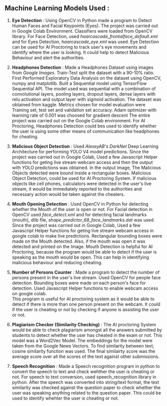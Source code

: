 ## Machine Learning Models Used : 

1. **Eye Detection** :  Using OpenCV in Python made a program to Detect Human Faces and Facial Keypoints (Eyes). The project was carried out in Google Colab Environment.                                 Classifiers were loaded from OpenCV library.
                        For Face Detection, used *haarcascade_frontalface_default.xml* and for Eyes Detection, *haarcascade_eye.xml* was used. Eye Detection can be used for AI                           Proctoring to track user's eye movements and identify where the user is looking. It could help to detect Malicious Behaviour and alert the authorities.


2. **Headphones Detection** : Made a Headphones Dataset using images from *Google Images*. Train-Test split the dataset with a 90-10% ratio. First Performed Exploratory Data                                   Analysis on the dataset using OpenCV, numpy and matplotlib.
                              Built a Sequential model using TensorFlow Sequential API. The model used was sequential with a combination of convolutional layers, pooling layers,                               dropout layers, dense layers with relu activation and output layer with sigmoid activation. 
                              The dataset was obtained from kaggle. Metrics chosen for model evaluation were Training set, test set and validation  set accuracy. Adam optimizer                               with learning rate of 0.001 was choosed for gradient descent
                              The entire project was carried out on the Google Colab environment.
                              For AI Proctoring, Headphones Detection could bes used to identify whether the user is using some other means of communication like headphones for                               cheating.
                              
3. **Malicious Object Detection** : Used *AlexeyAB's DarkNet* Deep Learning Architecture for performing YOLO V4 model predictions. Since the project was carried out in Google                                       Colab, Used a few Javascript Helper functions for geting live stream webcam access and then the output with YOLO predictions was obtained.
                                    In the output image, The Malicious Objects detected were bound inside a rectangular boxes.
                                    Malicious Object Detection, could be used for AI Proctoring System. If malicious objects like cell phones, calculators were detected in the                                       user's live stream, it would be immediately reported to the authorities and necessary action would be taken against the cheaters.
                                    
4. **Mouth Opening Detection** : Used OpenCV in Python for detecting whether the Mouth of the user is open or not. For Facial detection in OpenCV used *face_detect.xml* and for                                  detecting facial landmarks (mouth), dlib file, *shape_predictor_68_face_landmarks.dat* was used. Since the project was carried out in Google                                      Colab, Used a few Javascript Helper functions for geting live stream webcam access in google colab to make live predictions. 
                                 Rectangular bounding boxes were made on the Mouth detected. Also, if the mouth was open it was detected and printed on the Image.
                                 Mouth Detection is helpful for AI Proctoring, because the program would be able to detect if the user is speaking as the mouth would be open.
                                 This can help in identifying malicious behaviour and reducing cheating.
                                                                  
5. **Number of Persons Counter** : Made a program to detect the number of persons present in the user's live stream. Used OpenCV for people face detection. Bounding boxes were                                      made on each person's face for detection. Used Javascript Helper functions to enable webcam access on google colab.               
                                   This program is useful for AI proctoring system as it would be able to detect if there is more than one person present on the webcam. It could
                                   if the user is cheating or not by checking if anyone is assisting the user or not.

6. **Plagiarism Checker (Similarity Checking)** : The AI proctoring System would be able to check plagiarism amongst all the answers submitted by students to detect whether the                                                   user has cheated in the exam or not.
                                                  This model was a Word2Vec Model. The embeddings for the model were taken from the Google News Vectors. 
                                                  To find similarity between text, cosine similarity function was used. The final similairty score was the average score over all                                                   the scores of the text against other submissions. 
                                                  
7. **Speech Recognition** : Made a Speech recognition program in python to convert the speech to text and check wehther the user is cheating or not. For speech to text                                       conversion, used speech_recognition library in python.
                            After the speech was converted into string/text format, the text similarity was checked against the question paper to check whether the user was                                 speaking anything related to the question paper. This could be used to identify whehter the user is cheating or not.

